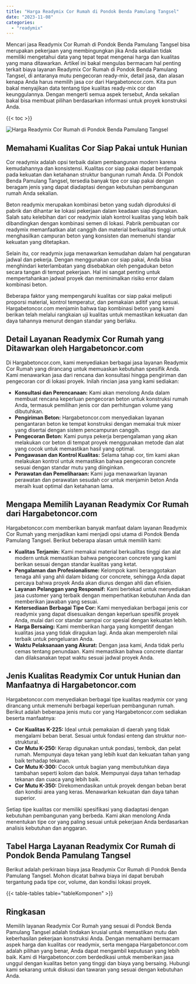 ```yaml
---
title: "Harga Readymix Cor Rumah di Pondok Benda Pamulang Tangsel"
date: "2023-11-08"
categories: 
  - "readymix"
---
```



Mencari jasa Readymix Cor Rumah di Pondok Benda Pamulang Tangsel bisa merupakan pekerjaan yang membingungkan jika Anda sekalian tidak memiliki mengetahui data yang tepat tepat mengenai harga dan kualitas yang mana ditawarkan. Artikel ini bakal mengulas bermacam hal penting terkait biaya layanan Readymix Cor Rumah di Pondok Benda Pamulang Tangsel, di antaranya mutu pengecoran ready-mix, detail jasa, dan alasan kenapa Anda harus memilih jasa cor dari Hargabetoncor.com. Kita pun bakal menyajikan data tentang tipe kualitas ready-mix cor dan keunggulannya. Dengan mengerti semua aspek tersebut, Anda sekalian bakal bisa membuat pilihan berdasarkan informasi untuk proyek konstruksi Anda.

{{< toc >}}

![Harga Readymix Cor Rumah di Pondok Benda Pamulang Tangsel](https://hargareadymixid.github.io/hbc/readymix-hbc%20(2).png)

## Memahami Kualitas Cor Siap Pakai untuk Hunian

Cor readymix adalah opsi terbaik dalam pembangunan modern karena kemudahannya dan konsistensi. Kualitas cor siap pakai dapat berdampak pada kekuatan dan ketahanan struktur bangunan rumah Anda. Di Pondok Benda Pamulang Tangsel, tersedia banyak tipe cor siap pakai dengan beragam jenis yang dapat diadaptasi dengan kebutuhan pembangunan rumah Anda sekalian.

Beton readymix merupakan kombinasi beton yang sudah diproduksi di pabrik dan dihantar ke lokasi pekerjaan dalam keadaan siap digunakan. Salah satu kelebihan dari cor readymix ialah kontrol kualitas yang lebih baik dibandingkan dengan kombinasi semen di lokasi. Pabrik pembuatan cor readymix memanfaatkan alat canggih dan material berkualitas tinggi untuk menghasilkan campuran beton yang konsisten dan memenuhi standar kekuatan yang ditetapkan.

Selain itu, cor readymix juga menawarkan kemudahan dalam hal pengaturan jadwal dan pekerja. Dengan menggunakan cor siap pakai, Anda bisa menghindari keterlambatan yang disebabkan oleh pengadukan beton secara tangan di tempat pekerjaan. Hal ini sangat penting untuk mempertahankan jadwal proyek dan meminimalkan risiko error dalam kombinasi beton.

Beberapa faktor yang mempengaruhi kualitas cor siap pakai meliputi proporsi material, kontrol temperatur, dan pemakaian aditif yang sesuai. Hargabetoncor.com menjamin bahwa tiap kombinasi beton yang kami berikan telah melalui rangkaian uji kualitas untuk memastikan kekuatan dan daya tahannya menurut dengan standar yang berlaku.

## Detail Layanan Readymix Cor Rumah yang Ditawarkan oleh Hargabetoncor.com

Di Hargabetoncor.com, kami menyediakan berbagai jasa layanan Readymix Cor Rumah yang dirancang untuk memuaskan kebutuhan spesifik Anda. Kami menawarkan jasa dari rencana dan konsultasi hingga pengiriman dan pengecoran cor di lokasi proyek. Inilah rincian jasa yang kami sediakan:

- **Konsultasi dan Perencanaan:** Kami akan menolong Anda dalam membuat rencana keperluan pengecoran beton untuk konstruksi rumah Anda, termasuk pemilihan jenis cor dan perhitungan volume yang dibutuhkan.
- **Pengiriman Beton:** Hargabetoncor.com menyediakan layanan pengantaran beton ke tempat konstruksi dengan memakai truk mixer yang disertai dengan sistem pencampuran canggih.
- **Pengecoran Beton:** Kami punya pekerja berpengalaman yang akan melakukan cor beton di tempat proyek menggunakan metode dan alat yang cocok untuk memastikan hasil yang optimal.
- **Pengawasan dan Kontrol Kualitas:** Selama tahap cor, tim kami akan melakukan kontrol untuk memastikan bahwa pengecoran concrete sesuai dengan standar mutu yang diinginkan.
- **Perawatan dan Pemeliharaan:** Kami juga menawarkan layanan perawatan dan perawatan sesudah cor untuk menjamin beton Anda meraih kuat optimal dan ketahanan lama.

## Mengapa Memilih Layanan Readymix Cor Rumah dari Hargabetoncor.com

Hargabetoncor.com memberikan banyak manfaat dalam layanan Readymix Cor Rumah yang menjadikan kami menjadi opsi utama di Pondok Benda Pamulang Tangsel. Berikut beberapa alasan untuk memilih kami:

- **Kualitas Terjamin:** Kami memakai material berkualitas tinggi dan alat modern untuk memastikan bahwa pengecoran concrete yang kami berikan sesuai dengan standar kualitas yang ketat.
- **Pengalaman dan Profesionalisme:** Kelompok kami beranggotakan tenaga ahli yang ahli dalam bidang cor concrete, sehingga Anda dapat percaya bahwa proyek Anda akan diurus dengan ahli dan efisien.
- **Layanan Pelanggan yang Responsif:** Kami bertekad untuk menyediakan jasa customer yang terbaik dengan memperhatikan kebutuhan Anda dan memberikan jawaban yang sesuai.
- **Ketersediaan Berbagai Tipe Cor:** Kami menyediakan berbagai jenis cor readymix yang dapat disesuaikan dengan keperluan spesifik proyek Anda, mulai dari cor standar sampai cor spesial dengan kekuatan lebih.
- **Harga Bersaing:** Kami memberikan harga yang kompetitif dengan kualitas jasa yang tidak diragukan lagi. Anda akan memperoleh nilai terbaik untuk pengeluaran Anda.
- **Waktu Pelaksanaan yang Akurat:** Dengan jasa kami, Anda tidak perlu cemas tentang penundaan. Kami memastikan bahwa concrete diantar dan dilaksanakan tepat waktu sesuai jadwal proyek Anda.

## Jenis Kualitas Readymix Cor untuk Hunian dan Manfaatnya di Hargabetoncor.com

Hargabetoncor.com menyediakan berbagai tipe kualitas readymix cor yang dirancang untuk memenuhi berbagai keperluan pembangunan rumah. Berikut adalah beberapa jenis mutu cor yang Hargabetoncor.com sediakan beserta manfaatnya:

- **Cor Kualitas K-225:** Ideal untuk pemakaian di daerah yang tidak mengalami beban berat. Sesuai untuk fondasi enteng dan struktur non-struktural.
- **Cor Mutu K-250:** Kerap digunakan untuk pondasi, tembok, dan pelat rumah. Mempunyai daya tekan yang lebih kuat dan kekuatan tahan yang baik terhadap tekanan.
- **Cor Mutu K-300:** Cocok untuk bagian yang membutuhkan daya tambahan seperti kolom dan balok. Mempunyai daya tahan terhadap tekanan dan cuaca yang lebih baik.
- **Cor Mutu K-350:** Direkomendasikan untuk proyek dengan beban berat dan kondisi area yang keras. Menawarkan kekuatan dan daya tahan superior.

Setiap tipe kualitas cor memiliki spesifikasi yang diadaptasi dengan kebutuhan pembangunan yang berbeda. Kami akan menolong Anda menentukan tipe cor yang paling sesuai untuk pekerjaan Anda berdasarkan analisis kebutuhan dan anggaran.

## Tabel Harga Layanan Readymix Cor Rumah di Pondok Benda Pamulang Tangsel

Berikut adalah perkiraan biaya jasa Readymix Cor Rumah di Pondok Benda Pamulang Tangsel. Mohon dicatat bahwa biaya ini dapat berubah tergantung pada tipe cor, volume, dan kondisi lokasi proyek.

{{< table-tables table="tableKomponen" >}}

## Ringkasan

Memilih layanan Readymix Cor Rumah yang sesuai di Pondok Benda Pamulang Tangsel adalah tindakan krusial untuk memastikan mutu dan keberhasilan pekerjaan konstruksi Anda. Dengan memahami bermacam aspek harga dan kualitas cor readymix, serta mengapa Hargabetoncor.com adalah pilihan yang benar, Anda dapat mengambil keputusan yang lebih baik. Kami di Hargabetoncor.com berdedikasi untuk memberikan jasa unggul dengan kualitas beton yang tinggi dan biaya yang bersaing. Hubungi kami sekarang untuk diskusi dan tawaran yang sesuai dengan kebutuhan Anda.
